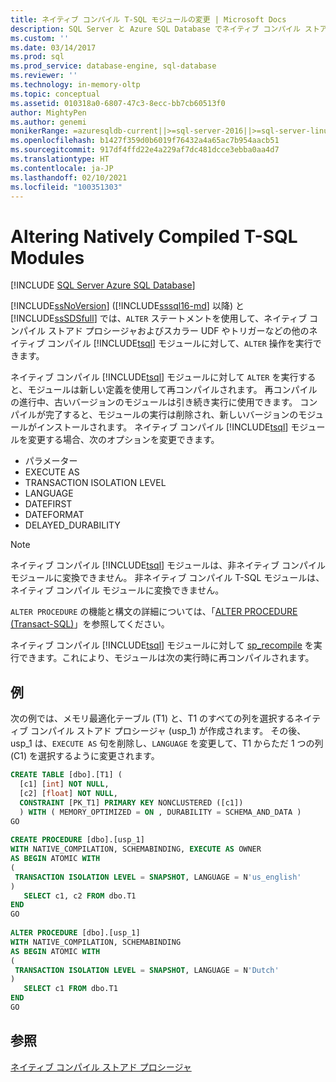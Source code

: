 ```yaml
---
title: ネイティブ コンパイル T-SQL モジュールの変更 | Microsoft Docs
description: SQL Server と Azure SQL Database でネイティブ コンパイル ストアド プロシージャとネイティブ コンパイル Transact-SQL モジュールに対して ALTER 操作を実行する方法について説明します。
ms.custom: ''
ms.date: 03/14/2017
ms.prod: sql
ms.prod_service: database-engine, sql-database
ms.reviewer: ''
ms.technology: in-memory-oltp
ms.topic: conceptual
ms.assetid: 010318a0-6807-47c3-8ecc-bb7cb60513f0
author: MightyPen
ms.author: genemi
monikerRange: =azuresqldb-current||>=sql-server-2016||>=sql-server-linux-2017||=azuresqldb-mi-current
ms.openlocfilehash: b1427f359d0b6019f76432a4a65ac7b954aacb51
ms.sourcegitcommit: 917df4ffd22e4a229af7dc481dcce3ebba0aa4d7
ms.translationtype: HT
ms.contentlocale: ja-JP
ms.lasthandoff: 02/10/2021
ms.locfileid: "100351303"
---
```

# <a name="altering-natively-compiled-t-sql-modules"></a>Altering Natively Compiled T-SQL Modules
[!INCLUDE [SQL Server Azure SQL Database](../../includes/applies-to-version/sql-asdb.md)]

[!INCLUDE[ssNoVersion](../../includes/ssnoversion-md.md)] ([!INCLUDE[sssql16-md](../../includes/sssql16-md.md)] 以降) と [!INCLUDE[ssSDSfull](../../includes/sssdsfull-md.md)] では、`ALTER` ステートメントを使用して、ネイティブ コンパイル ストアド プロシージャおよびスカラー UDF やトリガーなどの他のネイティブ コンパイル [!INCLUDE[tsql](../../includes/tsql-md.md)] モジュールに対して、`ALTER` 操作を実行できます。  
  
ネイティブ コンパイル [!INCLUDE[tsql](../../includes/tsql-md.md)] モジュールに対して `ALTER` を実行すると、モジュールは新しい定義を使用して再コンパイルされます。 再コンパイルの進行中、古いバージョンのモジュールは引き続き実行に使用できます。 コンパイルが完了すると、モジュールの実行は削除され、新しいバージョンのモジュールがインストールされます。 ネイティブ コンパイル [!INCLUDE[tsql](../../includes/tsql-md.md)] モジュールを変更する場合、次のオプションを変更できます。  
  
-   パラメーター  
-   EXECUTE AS  
-   TRANSACTION ISOLATION LEVEL  
-   LANGUAGE  
-   DATEFIRST  
-   DATEFORMAT  
-   DELAYED_DURABILITY  
  
> [!NOTE]  
> ネイティブ コンパイル [!INCLUDE[tsql](../../includes/tsql-md.md)] モジュールは、非ネイティブ コンパイル モジュールに変換できません。 非ネイティブ コンパイル T-SQL モジュールは、ネイティブ コンパイル モジュールに変換できません。  
  
`ALTER PROCEDURE` の機能と構文の詳細については、「[ALTER PROCEDURE &#40;Transact-SQL&#41;](../../t-sql/statements/alter-procedure-transact-sql.md)」を参照してください。  
  
ネイティブ コンパイル [!INCLUDE[tsql](../../includes/tsql-md.md)] モジュールに対して [sp_recompile](../../relational-databases/system-stored-procedures/sp-recompile-transact-sql.md) を実行できます。これにより、モジュールは次の実行時に再コンパイルされます。  
  
## <a name="example"></a>例  
次の例では、メモリ最適化テーブル (T1) と、T1 のすべての列を選択するネイティブ コンパイル ストアド プロシージャ (usp_1) が作成されます。 その後、usp_1 は、`EXECUTE AS` 句を削除し、`LANGUAGE` を変更して、T1 からただ 1 つの列 (C1) を選択するように変更されます。  
  
```sql  
CREATE TABLE [dbo].[T1] (  
  [c1] [int] NOT NULL,  
  [c2] [float] NOT NULL,  
  CONSTRAINT [PK_T1] PRIMARY KEY NONCLUSTERED ([c1])  
  ) WITH ( MEMORY_OPTIMIZED = ON , DURABILITY = SCHEMA_AND_DATA )  
GO  
  
CREATE PROCEDURE [dbo].[usp_1]  
WITH NATIVE_COMPILATION, SCHEMABINDING, EXECUTE AS OWNER  
AS BEGIN ATOMIC WITH  
(  
 TRANSACTION ISOLATION LEVEL = SNAPSHOT, LANGUAGE = N'us_english'  
)  
   SELECT c1, c2 FROM dbo.T1  
END  
GO  
  
ALTER PROCEDURE [dbo].[usp_1]  
WITH NATIVE_COMPILATION, SCHEMABINDING  
AS BEGIN ATOMIC WITH  
(  
 TRANSACTION ISOLATION LEVEL = SNAPSHOT, LANGUAGE = N'Dutch'  
)  
   SELECT c1 FROM dbo.T1  
END  
GO    
```   
  
## <a name="see-also"></a>参照  
 [ネイティブ コンパイル ストアド プロシージャ](./a-guide-to-query-processing-for-memory-optimized-tables.md)